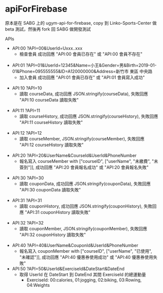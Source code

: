 # apiForFirebase
原本是在 SABG 上的 ugym-api-for-firebase, copy 到 Linko-Sports-Center 做 beta 測試，然後再 fork 回 SABG 做開發測試

APIs <br>
  * API:00 ?API=00&UserId=Uxxx..xxx 
    * 檢查會員 成功回應 "API:00 會員已存在" 或 "API:00 會員不存在" 
    <br>
  * API:01 ?API=01&UserId=12345&Name=小王&Gender=男&Birth=2019-01-01&Phone=095555555&ID=A120000000&Address=新竹市 東區 中央路
    * 加入會員 成功回應 "API:01 會員已存在" 或 "API:01 會員寫入成功"
    <br>
  * API:10 ?API=10
    * 讀取 courseData, 成功回應 JSON.stringify(courseData), 失敗回應 "API:10 courseData 讀取失敗"
    <br>
  * API:11 ?API=11
    * 讀取 courseHistory, 成功回應 JSON.stringify(courseHistory), 失敗回應 "API:11 courseHistory 讀取失敗"
    <br>
  * API:12 ?API=12
    * 讀取 courseMember, JSON.stringify(courseMember), 失敗回應 "API:12 courseHistory 讀取失敗"
    <br>
  * API:20 ?API=20&UserName&CourseId&UserId&PhoneNumber
    * 報名寫入 courseMember with  ["courseID", ["userName", "未繳費", "未簽到"]], 成功回應 "API:20 會員報名成功" 或 "API:20 會員報名失敗"
    <br>
  * API:30 ?API=30
    * 讀取 couponData, 成功回應 JSON.stringify(couponData), 失敗回應 "API:30 couponData 讀取失敗"
    <br>
  * API:31 ?API=31
    * 讀取 couponHistory, 成功回應 JSON.stringify(couponHistory), 失敗回應 "API:31 couponHistory 讀取失敗"
    <br>
  * API:32 ?API=32
    * 讀取 couponMember, JSON.stringify(couponMember), 失敗回應 "API:32 couponHistory 讀取失敗"
    <br>
  * API:40 ?API=40&UserName&CouponId&UserId&PhoneNumber
    * 報名寫入 couponMember with  ["courseID", ["userName", "已使用", "未確認"]], 成功回應 "API:40 優惠券使用成功" 或 "API:40 優惠券使用失敗"
  * API:50 ?API=50&UserId&ExerciseId&DateStart&DateEnd
    * 取得 UserId 在 DateStart 到 DateEnd 其間 ExerciseId 的總運動量
      * ExerciseId: 00:calories, 01:jogging, 02:biking, 03:Rowing, 04:Weights